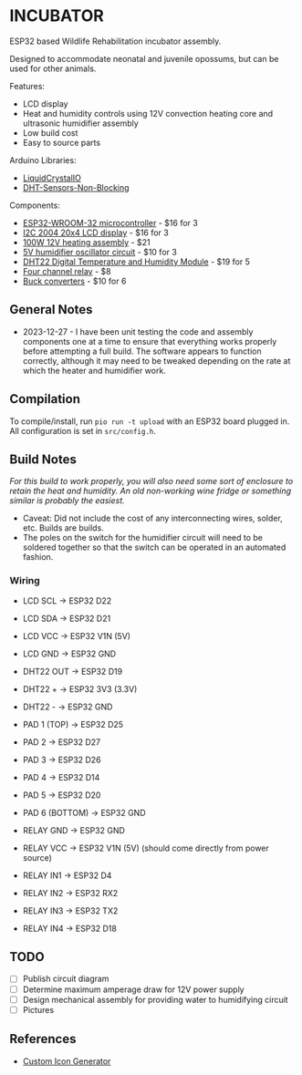 # INCUBATOR

ESP32 based Wildlife Rehabilitation incubator assembly. 

Designed to accommodate neonatal and juvenile opossums, but can be used for other animals.

Features:
 - LCD display
 - Heat and humidity controls using 12V convection heating core and ultrasonic humidifier assembly
 - Low build cost
 - Easy to source parts

Arduino Libraries:
 - [LiquidCrystalIO](https://www.arduino.cc/reference/en/libraries/liquidcrystal/)
 - [DHT-Sensors-Non-Blocking](https://github.com/toannv17/DHT-Sensors-Non-Blocking)

Components:
 - [ESP32-WROOM-32 microcontroller](https://www.amazon.com/gp/product/B08D5ZD528/) - $16 for 3
 - [I2C 2004 20x4 LCD display](https://www.amazon.com/gp/product/B0C1G9GBRZ/) - $16 for 3
 - [100W 12V heating assembly](https://www.amazon.com/gp/product/B08YX4ZSFX/) - $21
 - [5V humidifier oscillator circuit](https://www.amazon.com/gp/product/B0C1C79BH3/) - $10 for 3
 - [DHT22 Digital Temperature and Humidity Module](https://www.amazon.com/gp/product/B08RYDMDJF/) - $19 for 5
 - [Four channel relay](https://www.amazon.com/gp/product/B0CJ6MYZ74/) - $8
 - [Buck converters](https://www.amazon.com/gp/product/B01MQGMOKI/) - $10 for 6

## General Notes

 - 2023-12-27 - I have been unit testing the code and assembly components one at a time to ensure that everything works properly before attempting a full build. The software appears to function correctly, although it may need to be tweaked depending on the rate at which the heater and humidifier work. 

## Compilation

To compile/install, run `pio run -t upload` with an ESP32 board plugged in. All configuration is set in `src/config.h`.

## Build Notes

_For this build to work properly, you will also need some sort of enclosure to retain the heat and humidity. An old non-working wine fridge or something similar is probably the easiest._

 - Caveat: Did not include the cost of any interconnecting wires, solder, etc. Builds are builds.
 - The poles on the switch for the humidifier circuit will need to be soldered together so that the switch can be operated in an automated fashion.

### Wiring

* LCD SCL -> ESP32 D22
* LCD SDA -> ESP32 D21
* LCD VCC -> ESP32 V1N (5V)
* LCD GND -> ESP32 GND

* DHT22 OUT -> ESP32 D19
* DHT22 + -> ESP32 3V3 (3.3V)
* DHT22 - -> ESP32 GND

* PAD 1 (TOP) -> ESP32 D25
* PAD 2 -> ESP32 D27
* PAD 3 -> ESP32 D26
* PAD 4 -> ESP32 D14
* PAD 5 -> ESP32 D20
* PAD 6 (BOTTOM) -> ESP32 GND

* RELAY GND -> ESP32 GND
* RELAY VCC -> ESP32 V1N (5V) (should come directly from power source)
* RELAY IN1 -> ESP32 D4
* RELAY IN2 -> ESP32 RX2
* RELAY IN3 -> ESP32 TX2
* RELAY IN4 -> ESP32 D18

## TODO

- [ ] Publish circuit diagram
- [ ] Determine maximum amperage draw for 12V power supply
- [ ] Design mechanical assembly for providing water to humidifying circuit
- [ ] Pictures

## References

- [Custom Icon Generator](https://maxpromer.github.io/LCD-Character-Creator/)

